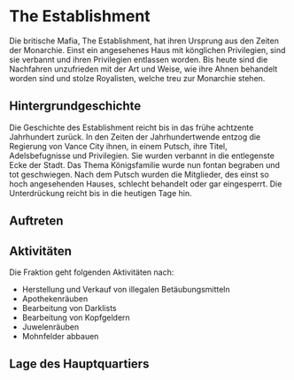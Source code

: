 # The Establishment

Die britische Mafia, The Establishment, hat ihren Ursprung aus den Zeiten der Monarchie. Einst ein angesehenes Haus mit könglichen Privilegien, sind sie verbannt und ihren Privilegien entlassen worden. Bis heute sind die Nachfahren unzufrieden mit der Art und Weise, wie ihre Ahnen behandelt worden sind und stolze Royalisten, welche treu zur Monarchie stehen.

## Hintergrundgeschichte 

Die Geschichte des Establishment reicht bis in das frühe achtzente Jahrhundert zurück. In den Zeiten der Jahrhundertwende entzog die Regierung von Vance City ihnen, in einem Putsch, ihre Titel, Adelsbefugnisse und Privilegien. Sie wurden verbannt in die entlegenste
Ecke der Stadt. Das Thema Königsfamilie wurde nun fontan begraben und tot geschwiegen. Nach dem Putsch wurden die Mitglieder, des einst so hoch angesehenden Hauses, schlecht behandelt oder gar eingesperrt. Die Unterdrückung reicht bis in die heutigen Tage hin.

## Auftreten 



## Aktivitäten
Die Fraktion geht folgenden Aktivitäten nach:

* Herstellung und Verkauf von illegalen Betäubungsmitteln
* Apothekenräuben
* Bearbeitung von Darklists
* Bearbeitung von Kopfgeldern
* Juwelenräuben
* Mohnfelder abbauen


## Lage des Hauptquartiers
